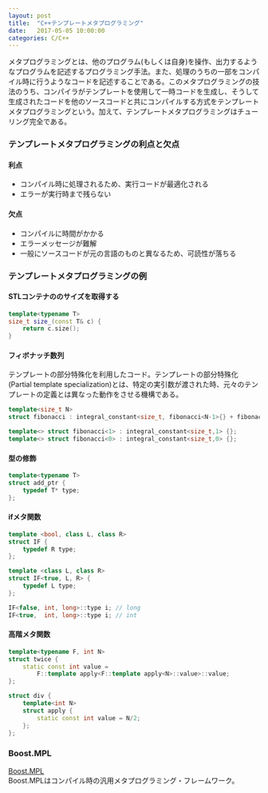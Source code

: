 ```yaml
---
layout: post
title:  "C++テンプレートメタプログラミング"
date:   2017-05-05 10:00:00
categories: C/C++
---
```

メタプログラミングとは、他のプログラム(もしくは自身)を操作、出力するようなプログラムを記述するプログラミング手法。また、処理のうちの一部をコンパイル時に行うようなコードを記述することである。このメタプログラミングの技法のうち、コンパイラがテンプレートを使用して一時コードを生成し、そうして生成されたコードを他のソースコードと共にコンパイルする方式をテンプレートメタプログラミングという。加えて、テンプレートメタプログラミングはチューリング完全である。

### テンプレートメタプログラミングの利点と欠点

#### 利点
* コンパイル時に処理されるため、実行コードが最適化される
* エラーが実行時まで残らない

#### 欠点
* コンパイルに時間がかかる
* エラーメッセージが難解
* 一般にソースコードが元の言語のものと異なるため、可読性が落ちる

### テンプレートメタプログラミングの例

#### STLコンテナののサイズを取得する

```cpp
template<typename T>
size_t size_(const T& c) {
    return c.size();
}
```

#### フィボナッチ数列
テンプレートの部分特殊化を利用したコード。テンプレートの部分特殊化(Partial template specialization)とは、特定の実引数が渡された時、元々のテンプレートの定義とは異なった動作をさせる機構である。

```cpp
template<size_t N>
struct fibonacci : integral_constant<size_t, fibonacci<N-1>{} + fibonacci<N-2>{}> {};

template<> struct fibonacci<1> : integral_constant<size_t,1> {};
template<> struct fibonacci<0> : integral_constant<size_t,0> {};
```

#### 型の修飾

```cpp
template<typename T>
struct add_ptr {
    typedef T* type;
};
```

#### ifメタ関数

```cpp
template <bool, class L, class R>
struct IF {
    typedef R type;
};

template <class L, class R>
struct IF<true, L, R> {
    typedef L type;
};

IF<false, int, long>::type i; // long
IF<true,  int, long>::type i; // int
```

#### 高階メタ関数

```cpp
template<typename F, int N>
struct twice {
    static const int value =
        F::template apply<F::template apply<N>::value>::value;
};

struct div {
    template<int N>
    struct apply {
        static const int value = N/2;
    };
};
```

### Boost.MPL
[Boost.MPL](http://www.boost.org/doc/libs/1_63_0/libs/mpl/doc/index.html)  
Boost.MPLはコンパイル時の汎用メタプログラミング・フレームワーク。
